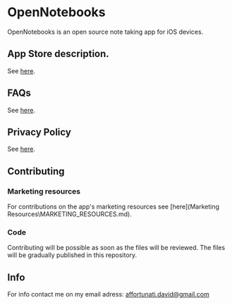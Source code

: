 # OpenNotebooks

OpenNotebooks is an open source note taking app for iOS devices.

## App Store description.

See [here](AppDescription.md).

## FAQs

See [here](FAQs.md).

## Privacy Policy

See [here](PrivacyPolicy.md).

## Contributing
### Marketing resources
For contributions on the app's marketing resources see [here](Marketing Resources\MARKETING_RESOURCES.md).
### Code
Contributing will be possible as soon as the files will be reviewed.
The files will be gradually published in this repository.

## Info
For info contact me on my email adress:
affortunati.david@gmail.com
